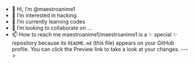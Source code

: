 - 👋 Hi, I’m @maestroanime1
- 👀 I’m interested in hacking
- 🌱 I’m currently learning codes
- 💞️ I’m looking to collaborate on ...
- 📫 How to reach me
maestroanime1/maestroanime1 is a ✨ special ✨ repository because its `README.md` (this file) appears on your GitHub profile.
You can click the Preview link to take a look at your changes.
--->
